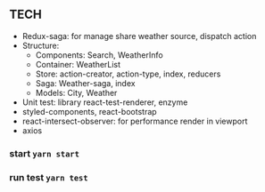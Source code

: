 ## TECH
+ Redux-saga: for manage share weather source, dispatch action
+ Structure:
  * Components: Search, WeatherInfo
  * Container: WeatherList
  * Store: action-creator, action-type, index, reducers
  * Saga: Weather-saga, index
  * Models: City, Weather
+ Unit test: library react-test-renderer, enzyme
+ styled-components, react-bootstrap
+ react-intersect-observer: for performance render in viewport
+ axios

### start `yarn start`

### run test `yarn test`
